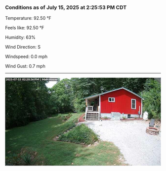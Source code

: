 ### Conditions as of July 15, 2025 at 2:25:53 PM CDT 

Temperature: 92.50 &deg;F

Feels like: 92.50 &deg;F

Humidity: 63%

Wind Direction: S

Windspeed: 0.0 mph

Wind Gust: 0.7 mph

---

<img src="./images/latest.jpeg"/>

